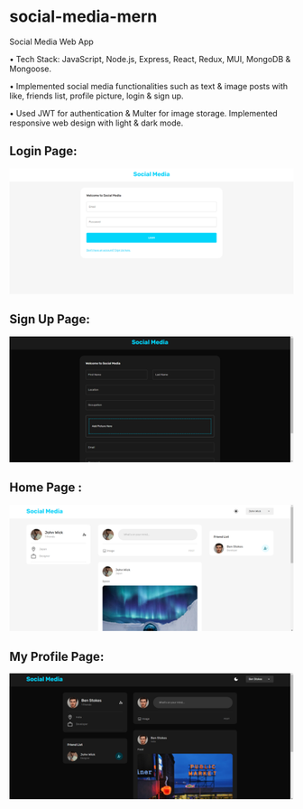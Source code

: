 # social-media-mern

Social Media Web App

• Tech Stack: JavaScript, Node.js, Express, React, Redux, MUI, MongoDB & Mongoose.

• Implemented social media functionalities such as text & image posts with like, friends list, profile picture, login & sign up.

• Used JWT for authentication & Multer for image storage. Implemented responsive web design with light & dark mode.

## Login Page:

![Alt Text](https://github.com/bbazwalt/social-media-mern/blob/main/screenshots/login-page.png)

## Sign Up Page:

![Alt Text](https://github.com/bbazwalt/social-media-mern/blob/main/screenshots/sign-up-page.png)

## Home Page :

![Home Page](https://github.com/bbazwalt/social-media-mern/blob/main/screenshots/home-page.png)

## My Profile Page:

![My Profile Page](https://github.com/bbazwalt/social-media-mern/blob/main/screenshots/my-profile-page.png)
